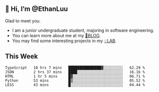 ## 👋 Hi, I’m @EthanLuu

Glad to meet you.

- I am a junior undergraduate student, majoring in software engineering.
- You can learn more about me at my [📝BLOG](https://blog.ethanloo.cn).
- You may find some interesting projects in my [💡LAB](https://lab.ethanloo.cn).

## This Week
<!--START_SECTION:waka-->
```text
TypeScript   10 hrs 7 mins   ███████████████▓░░░░░░░░░   62.29 % 
JSON         2 hrs 37 mins   ████░░░░░░░░░░░░░░░░░░░░░   16.16 % 
HTML         1 hr 5 mins     █▓░░░░░░░░░░░░░░░░░░░░░░░   06.71 % 
Python       53 mins         █▒░░░░░░░░░░░░░░░░░░░░░░░   05.52 % 
LESS         43 mins         █░░░░░░░░░░░░░░░░░░░░░░░░   04.44 % 
```
<!--END_SECTION:waka-->
